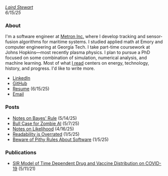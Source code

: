 *[Laird Stewart](index.html)*\
*6/15/25*

### About
I'm a software engineer at [Metron Inc.](https://metsci.com) where I develop tracking and sensor-fusion algorithms for maritime systems. I studied applied math at Emory and computer engineering at Georgia Tech. I take part-time coursework at Johns Hopkins—most recently plasma physics. I plan to pursue a PhD focused on some combination of simulation, numerical analysis, and machine learning. Most of what [I read](https://www.goodreads.com/user/show/184711854-laird-stewart) centers on energy, technology, history, and progress. I'd like to write more.

- [LinkedIn](https://linkedin.com/in/lairdstewart)
- [GitHub](https://github.com/lairdstewart)
- [Resume](resume.pdf) (6/15/25)
- [Email](mailto:me@lairdstewart.com)

### Posts
- [Notes on Bayes' Rule](bayes-rule.html) (5/14/25)
- [Bull Case for Zombie AI](zombie-ai-bull-case.html) (5/7/25)
- [Notes on Likelihood](likelihood.html) (4/16/25)
- [Readability is Overrated](readability-is-overrated.html) (1/5/25)
- [Beware of Pithy Rules About Software](beware-pithy-rules.html) (1/5/25)

### Publications
- [SIR Model of Time Dependent Drug and Vaccine Distribution on COVID-19](covid-sir-model.pdf) (5/11/21)

<!-- ### Quote Collection
> If today were the last day of my life, would I want to do what I'm about to do today? -->